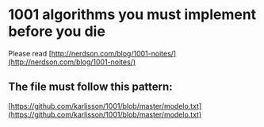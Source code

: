# 1001 algorithms you must implement before you die

Please read [http://nerdson.com/blog/1001-noites/](http://nerdson.com/blog/1001-noites/)

## The file must follow this pattern:

[https://github.com/karlisson/1001/blob/master/modelo.txt](https://github.com/karlisson/1001/blob/master/modelo.txt)
